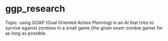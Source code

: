 # ggp_research
Topic: using GOAP (Goal Oriented Action Planning) in an AI that tries to survive against zombies in a small game (the given exam zombie game) for as long as possible.
